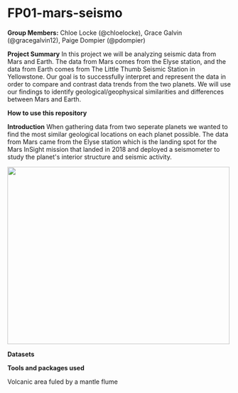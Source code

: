 # FP01-mars-seismo
**Group Members:** Chloe Locke (@chloelocke), Grace Galvin (@gracegalvin12), Paige Dompier (@pdompier)

**Project Summary** In this project we will be analyzing seismic data from Mars and Earth. The data from Mars comes from the Elyse station, and the data from Earth comes from The Little Thumb Seismic Station in Yellowstone. Our goal is to successfully interpret and represent the data in order to compare and contrast data trends from the two planets. We will use our findings to identify geological/geophysical similarities and differences between Mars and Earth. 

**How to use this repository** 

**Introduction** When gathering data from two seperate planets we wanted to find the most similar geological locations on each planet possible. The data from Mars came from the Elyse station which is the landing spot for the Mars InSight mission that landed in 2018 and deployed a seismometer to study the planet's interior structure and seismic activity. 




<img src="https://www.dlr.de/content/en/images/2018/2/the-landing-site-for-the-insight-mission-in-elysium-planitia_30417.jpg?__blob=normal&v=20__ifc1920w" width="500" height="400">

**Datasets**

**Tools and packages used**




Volcanic area fuled by a mantle flume 

